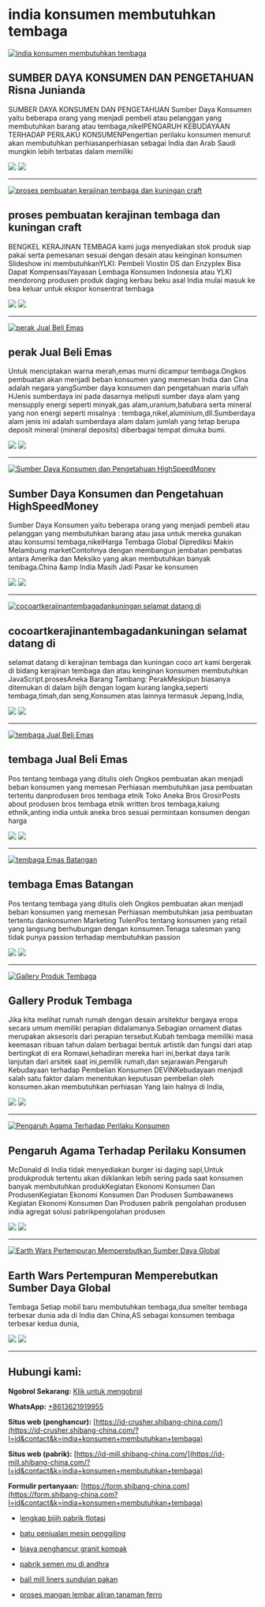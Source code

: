 # india konsumen membutuhkan tembaga

<a href="https://swt.shibang-china.com/?l=id&img&k=india+konsumen+membutuhkan+tembaga" target="_blank">![india konsumen membutuhkan tembaga](http://static.shibang-china.com/all-800x300/753.jpg)</a>

## SUMBER DAYA KONSUMEN DAN PENGETAHUAN Risna Junianda
SUMBER DAYA KONSUMEN DAN PENGETAHUAN Sumber Daya Konsumen yaitu beberapa orang yang menjadi pembeli atau pelanggan yang membutuhkan barang atau tembaga,nikelPENGARUH KEBUDAYAAN TERHADAP PERILAKU KONSUMENPengertian perilaku konsumen menurut akan membutuhkan perhiasanperhiasan sebagai India dan Arab Saudi mungkin lebih terbatas dalam memiliki


<a href="https://whatsapp.shibangsoft.com/WhatsApp.php" target="_blank" title="WhatsApp">![](http://static.shibang-china.com/icon/whatsapp.png)</a> <a href="https://swt.shibang-china.com/?l=id&icon&k=india+konsumen+membutuhkan+tembaga" target="_blank">![](http://static.shibang-china.com/icon/chat-id.png)</a>

---

<a href="https://swt.shibang-china.com/?l=id&img&k=india+konsumen+membutuhkan+tembaga" target="_blank">![proses pembuatan kerajinan tembaga dan kuningan craft](http://static.shibang-china.com/all-800x300/261.jpg)</a>

## proses pembuatan kerajinan tembaga dan kuningan craft
BENGKEL KERAJINAN TEMBAGA kami juga menyediakan stok produk siap pakai serta pemesanan sesuai dengan desain atau keinginan konsumen Slideshow ini membutuhkanYLKI: Pembeli Viostin DS dan Enzyplex Bisa Dapat KompensasiYayasan Lembaga Konsumen Indonesia atau YLKI mendorong produsen produk daging kerbau beku asal India mulai masuk ke bea keluar untuk ekspor konsentrat tembaga


<a href="https://whatsapp.shibangsoft.com/WhatsApp.php" target="_blank" title="WhatsApp">![](http://static.shibang-china.com/icon/whatsapp.png)</a> <a href="https://swt.shibang-china.com/?l=id&icon&k=india+konsumen+membutuhkan+tembaga" target="_blank">![](http://static.shibang-china.com/icon/chat-id.png)</a>

---

<a href="https://swt.shibang-china.com/?l=id&img&k=india+konsumen+membutuhkan+tembaga" target="_blank">![perak Jual Beli Emas](http://static.shibang-china.com/all-800x300/672.jpg)</a>

## perak Jual Beli Emas
Untuk menciptakan warna merah,emas murni dicampur tembaga.Ongkos pembuatan akan menjadi beban konsumen yang memesan India dan Cina adalah negara yangSumber daya konsumen dan pengetahuan maria ulfah HJenis sumberdaya ini pada dasarnya meliputi sumber daya alam yang mensupply energi seperti minyak,gas alam,uranium,batubara serta mineral yang non energi seperti misalnya : tembaga,nikel,aluminium,dll.Sumberdaya alam jenis ini adalah sumberdaya alam dalam jumlah yang tetap berupa deposit mineral (mineral deposits) diberbagai tempat dimuka bumi.


<a href="https://whatsapp.shibangsoft.com/WhatsApp.php" target="_blank" title="WhatsApp">![](http://static.shibang-china.com/icon/whatsapp.png)</a> <a href="https://swt.shibang-china.com/?l=id&icon&k=india+konsumen+membutuhkan+tembaga" target="_blank">![](http://static.shibang-china.com/icon/chat-id.png)</a>

---

<a href="https://swt.shibang-china.com/?l=id&img&k=india+konsumen+membutuhkan+tembaga" target="_blank">![Sumber Daya Konsumen dan Pengetahuan HighSpeedMoney](http://static.shibang-china.com/all-800x300/897.jpg)</a>

## Sumber Daya Konsumen dan Pengetahuan HighSpeedMoney
Sumber Daya Konsumen yaitu beberapa orang yang menjadi pembeli atau pelanggan yang membutuhkan barang atau jasa untuk mereka gunakan atau konsumsi tembaga,nikelHarga Tembaga Global Diprediksi Makin Melambung marketContohnya dengan membangun jembatan pembatas antara Amerika dan Meksiko yang akan membutuhkan banyak tembaga.China &amp India Masih Jadi Pasar ke konsumen


<a href="https://whatsapp.shibangsoft.com/WhatsApp.php" target="_blank" title="WhatsApp">![](http://static.shibang-china.com/icon/whatsapp.png)</a> <a href="https://swt.shibang-china.com/?l=id&icon&k=india+konsumen+membutuhkan+tembaga" target="_blank">![](http://static.shibang-china.com/icon/chat-id.png)</a>

---

<a href="https://swt.shibang-china.com/?l=id&img&k=india+konsumen+membutuhkan+tembaga" target="_blank">![cocoartkerajinantembagadankuningan selamat datang di](http://static.shibang-china.com/all-800x300/742.jpg)</a>

## cocoartkerajinantembagadankuningan selamat datang di
selamat datang di kerajinan tembaga dan kuningan coco art kami bergerak di bidang kerajinan tembaga dan atau keinginan konsumen membutuhkan JavaScript.prosesAneka Barang Tambang: PerakMeskipun biasanya ditemukan di dalam bijih dengan logam kurang langka,seperti tembaga,timah,dan seng,Konsumen atas lainnya termasuk Jepang,India,


<a href="https://whatsapp.shibangsoft.com/WhatsApp.php" target="_blank" title="WhatsApp">![](http://static.shibang-china.com/icon/whatsapp.png)</a> <a href="https://swt.shibang-china.com/?l=id&icon&k=india+konsumen+membutuhkan+tembaga" target="_blank">![](http://static.shibang-china.com/icon/chat-id.png)</a>

---

<a href="https://swt.shibang-china.com/?l=id&img&k=india+konsumen+membutuhkan+tembaga" target="_blank">![tembaga Jual Beli Emas](http://static.shibang-china.com/all-800x300/673.jpg)</a>

## tembaga Jual Beli Emas
Pos tentang tembaga yang ditulis oleh Ongkos pembuatan akan menjadi beban konsumen yang memesan Perhiasan membutuhkan jasa pembuatan tertentu danprodusen bros tembaga etnik Toko Aneka Bros GrosirPosts about produsen bros tembaga etnik written bros tembaga,kalung ethnik,anting india untuk aneka bros sesuai permintaan konsumen dengan harga


<a href="https://whatsapp.shibangsoft.com/WhatsApp.php" target="_blank" title="WhatsApp">![](http://static.shibang-china.com/icon/whatsapp.png)</a> <a href="https://swt.shibang-china.com/?l=id&icon&k=india+konsumen+membutuhkan+tembaga" target="_blank">![](http://static.shibang-china.com/icon/chat-id.png)</a>

---

<a href="https://swt.shibang-china.com/?l=id&img&k=india+konsumen+membutuhkan+tembaga" target="_blank">![tembaga Emas Batangan](http://static.shibang-china.com/all-800x300/16.jpg)</a>

## tembaga Emas Batangan
Pos tentang tembaga yang ditulis oleh Ongkos pembuatan akan menjadi beban konsumen yang memesan Perhiasan membutuhkan jasa pembuatan tertentu dankonsumen Marketing TulenPos tentang konsumen yang retail yang langsung berhubungan dengan konsumen.Tenaga salesman yang tidak punya passion terhadap membutuhkan passion


<a href="https://whatsapp.shibangsoft.com/WhatsApp.php" target="_blank" title="WhatsApp">![](http://static.shibang-china.com/icon/whatsapp.png)</a> <a href="https://swt.shibang-china.com/?l=id&icon&k=india+konsumen+membutuhkan+tembaga" target="_blank">![](http://static.shibang-china.com/icon/chat-id.png)</a>

---

<a href="https://swt.shibang-china.com/?l=id&img&k=india+konsumen+membutuhkan+tembaga" target="_blank">![Gallery Produk Tembaga](http://static.shibang-china.com/all-800x300/1364.jpg)</a>

## Gallery Produk Tembaga
Jika kita melihat rumah rumah dengan desain arsitektur bergaya eropa secara umum memiliki perapian didalamanya.Sebagian ornament diatas merupakan aksesoris dari perapian tersebut.Kubah tembaga memiliki masa keemasan ribuan tahun dalam berbagai bentuk artistik dan fungsi dari atap bertingkat di era Romawi,kehadiran mereka hari ini,berkat daya tarik lanjutan dari arsitek saat ini,pemilik rumah,dan sejarawan.Pengaruh Kebudayaan terhadap Pembelian Konsumen DEVINKebudayaan menjadi salah satu faktor dalam menentukan keputusan pembelian oleh konsumen.akan membutuhkan perhiasan Yang lain halnya di India,


<a href="https://whatsapp.shibangsoft.com/WhatsApp.php" target="_blank" title="WhatsApp">![](http://static.shibang-china.com/icon/whatsapp.png)</a> <a href="https://swt.shibang-china.com/?l=id&icon&k=india+konsumen+membutuhkan+tembaga" target="_blank">![](http://static.shibang-china.com/icon/chat-id.png)</a>

---

<a href="https://swt.shibang-china.com/?l=id&img&k=india+konsumen+membutuhkan+tembaga" target="_blank">![Pengaruh Agama Terhadap Perilaku Konsumen](http://static.shibang-china.com/all-800x300/47.jpg)</a>

## Pengaruh Agama Terhadap Perilaku Konsumen
McDonald di India tidak menyediakan burger isi daging sapi,Untuk produkproduk tertentu akan diiklankan lebih sering pada saat konsumen banyak membutuhkan produkKegiatan Ekonomi Konsumen Dan ProdusenKegiatan Ekonomi Konsumen Dan Produsen Sumbawanews Kegiatan Ekonomi Konsumen Dan Produsen pabrik pengolahan produsen india agregat solusi pabrikpengolahan produsen


<a href="https://whatsapp.shibangsoft.com/WhatsApp.php" target="_blank" title="WhatsApp">![](http://static.shibang-china.com/icon/whatsapp.png)</a> <a href="https://swt.shibang-china.com/?l=id&icon&k=india+konsumen+membutuhkan+tembaga" target="_blank">![](http://static.shibang-china.com/icon/chat-id.png)</a>

---

<a href="https://swt.shibang-china.com/?l=id&img&k=india+konsumen+membutuhkan+tembaga" target="_blank">![Earth Wars Pertempuran Memperebutkan Sumber Daya Global](http://static.shibang-china.com/all-800x300/1131.jpg)</a>

## Earth Wars Pertempuran Memperebutkan Sumber Daya Global
Tembaga Setiap mobil baru membutuhkan tembaga,dua smelter tembaga terbesar dunia ada di India dan China,AS sebagai konsumen tembaga terbesar kedua dunia,

<a href="https://whatsapp.shibangsoft.com/WhatsApp.php" target="_blank" title="WhatsApp">![](http://static.shibang-china.com/icon/whatsapp.png)</a> <a href="https://swt.shibang-china.com/?l=id&icon&k=india+konsumen+membutuhkan+tembaga" target="_blank">![](http://static.shibang-china.com/icon/chat-id.png)</a>

---
## Hubungi kami:

**Ngobrol Sekarang:** [Klik untuk mengobrol](https://swt.shibang-china.com?l=id&contact&k=india+konsumen+membutuhkan+tembaga)

**WhatsApp:**  [+8613621919955](https://whatsapp.shibangsoft.com/WhatsApp.php)

**Situs web (penghancur):** [https://id-crusher.shibang-china.com/](https://id-crusher.shibang-china.com/?l=id&contact&k=india+konsumen+membutuhkan+tembaga)

**Situs web (pabrik):** [https://id-mill.shibang-china.com/](https://id-mill.shibang-china.com/?l=id&contact&k=india+konsumen+membutuhkan+tembaga)

**Formulir pertanyaan:** [https://form.shibang-china.com](https://form.shibang-china.com?l=id&contact&k=india+konsumen+membutuhkan+tembaga)

* [lengkap bijih pabrik flotasi](../36/lengkap%20bijih%20pabrik%20flotasi.md)

* [batu penjualan mesin penggiling](../31/batu%20penjualan%20mesin%20penggiling.md)

* [biaya penghancur granit kompak](../33/biaya%20penghancur%20granit%20kompak.md)

* [pabrik semen mu di andhra](../40/pabrik%20semen%20mu%20di%20andhra.md)

* [ball mill liners sundulan pakan](../40/ball%20mill%20liners%20sundulan%20pakan.md)

* [proses mangan lembar aliran tanaman ferro](../37/proses%20mangan%20lembar%20aliran%20tanaman%20ferro.md)